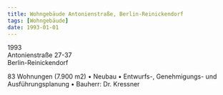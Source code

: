 ```yaml
---
title: Wohngebäude Antonienstraße, Berlin-Reinickendorf
tags: [Wohngebäude]
date: 1993-01-01
---
```

1993<br/>
Antonienstraße 27-37<br/>
Berlin-Reinickendorf

83 Wohnungen (7.900 m2)
• Neubau
• Entwurfs-, Genehmigungs- und Ausführungsplanung
• Bauherr: Dr. Kressner
